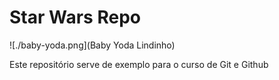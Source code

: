 # Star Wars Repo

![./baby-yoda.png](Baby Yoda Lindinho)

Este repositório serve de exemplo para o curso de Git e Github
